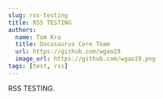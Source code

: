```yaml
---
slug: rss-testing
title: RSS TESTING
authors:
  name: Tom Kra
  title: Docusaurus Core Team
  url: https://github.com/wgao19
  image_url: https://github.com/wgao19.png
tags: [test, rss]
---
```


RSS TESTING.
